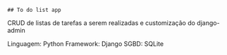 ```
## To do list app
```

CRUD de listas de tarefas a serem realizadas e customização do django-admin

Linguagem: Python
Framework: Django
SGBD: SQLite
